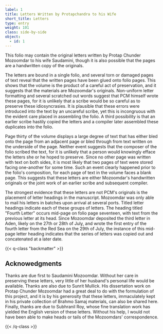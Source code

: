 ```yaml
---
label: 1
title: Letters Written by Protapchandra to his Wife
short_title: Letters
type: entry
weight: 101
class: side-by-side
object:
  - id: 1
---
```


This folio may contain the original letters written by Protap Chunder Mozoomdar to his wife Saudamini, though it is also possible that the pages are a handwritten copy of the originals.

The letters are bound in a single folio, and several torn or damaged pages of text reveal that the written pages have been glued onto folio pages. This shows that the volume is the product of a careful act of preservation, and it suggests that the materials are Mozoomdar's originals. Non-uniform letter formatting and several scratched out words suggest that PCM himself wrote these pages, for it is unlikely that a scribe would be so careful as to preserve these idiosyncrasies. It is plausible that these errors were introduced into the text by an uncareful scribe, yet this is incongruous with the evident care placed in assembling the folio. A third possibility is that an earlier scribe hastily copied the letters and a compiler later assembled these duplicates into the folio.

Page thirty of the volume displays a large degree of text that has either bled onto the page from an adjacent page or bled through from text written on the underside of the page. Neither event suggests that the composer of the folio scribed the text, for it is unlikely that a person would knowingly efface the letters she or he hoped to preserve. Since no other page was written with text on both sides, it is most likely that two pages of text were stored facing one-another for some time. Such an event clearly happened prior to the folio's composition, for each page of text in the volume faces a blank page. This suggests that these letters are either Mozoomdar's handwritten originals or the joint work of an earlier scribe and subsequent compiler.

The strongest evidence that these letters are not PCM's originals is the placement of letter headings in the manuscript. Mozoomdar was only able to mail his letters in batches upon arrival at several ports. Titled letter headings indicate each of these groups of letters. The heading titled "Fourth Letter" occurs mid-page on folio page seventeen, with text from the previous letter at its head. Since Mozoomdar deposited the third letter in Aden, likely on the 27th or 28th of July, and wrote the first entry of the fourth letter from the Red Sea on the 29th of July, the instance of this mid-page letter heading indicates that the series of letters was copied out and concatenated at a later date.

{{< q-class "backmatter" >}}

## Acknowedgments

Thanks are due first to Saudamini Mozoomdar. Without her care in preserving these letters, very little of her husband's personal life would be available. Thanks are also due to Sunrit Mullick. His dissertation work on Protap Chunder Mozoomdar had a great deal to do with the formulation of this project, and it is by his generosity that these letters, immaculately kept in his private collection of Brahmo Samaj materials, can also be shared here. Finally, thanks are due to Subhranil Roy, whose fine translation work has yielded the English version of these letters. Without his help, I would not have been able to make heads or tails of the Mozoomdars' correspondence.

{{< /q-class >}}

